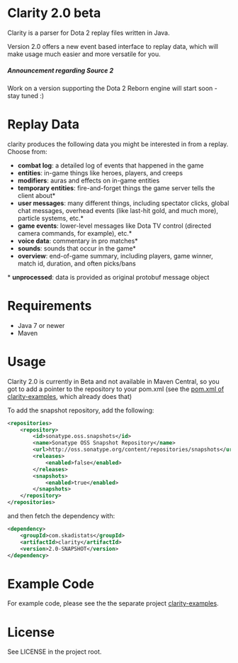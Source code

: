 # Clarity 2.0 beta

Clarity is a parser for Dota 2 replay files written in Java.

Version 2.0 offers a new event based interface to replay data, which will make usage much easier and more versatile for you.

##### Announcement regarding Source 2

Work on a version supporting the Dota 2 Reborn engine will start soon - stay tuned :)

# Replay Data

clarity produces the following data you might be interested in from a replay. Choose from:

* **combat log**: a detailed log of events that happened in the game
* **entities**: in-game things like heroes, players, and creeps
* **modifiers**: auras and effects on in-game entities
* **temporary entities**: fire-and-forget things the game server tells the client about*
* **user messages**: many different things, including spectator clicks, global chat messages, overhead events (like last-hit gold, and much more), particle systems, etc.*
* **game events**: lower-level messages like Dota TV control (directed camera commands, for example), etc.*
* **voice data**: commentary in pro matches*
* **sounds**: sounds that occur in the game*
* **overview**: end-of-game summary, including players, game winner, match id, duration, and often picks/bans

\* **unprocessed**: data is provided as original protobuf message object

# Requirements

* Java 7 or newer
* Maven

# Usage

Clarity 2.0 is currently in Beta and not available in Maven Central, so you got to add a pointer to the
repository to your pom.xml (see the [pom.xml of clarity-examples](https://github.com/skadistats/clarity-examples/blob/master/pom.xml), which already does that)

To add the snapshot repository, add the following:
```XML
<repositories>
	<repository>
		<id>sonatype.oss.snapshots</id>
		<name>Sonatype OSS Snapshot Repository</name>
		<url>http://oss.sonatype.org/content/repositories/snapshots</url>
		<releases>
			<enabled>false</enabled>
		</releases>
		<snapshots>
			<enabled>true</enabled>
		</snapshots>
	</repository>
</repositories>
```

and then fetch the dependency with:
```XML
<dependency>
	<groupId>com.skadistats</groupId>
	<artifactId>clarity</artifactId>
	<version>2.0-SNAPSHOT</version>
</dependency>
```

# Example Code

For example code, please see the the separate project [clarity-examples](https://github.com/skadistats/clarity-examples).

# License

See LICENSE in the project root.
